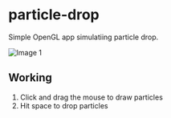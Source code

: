 # particle-drop

Simple OpenGL app simulatiing particle drop.

![Image 1](https://i.imgur.com/zC1Suup.gif)

## Working
1. Click and drag the mouse to draw particles
2. Hit space to drop particles
